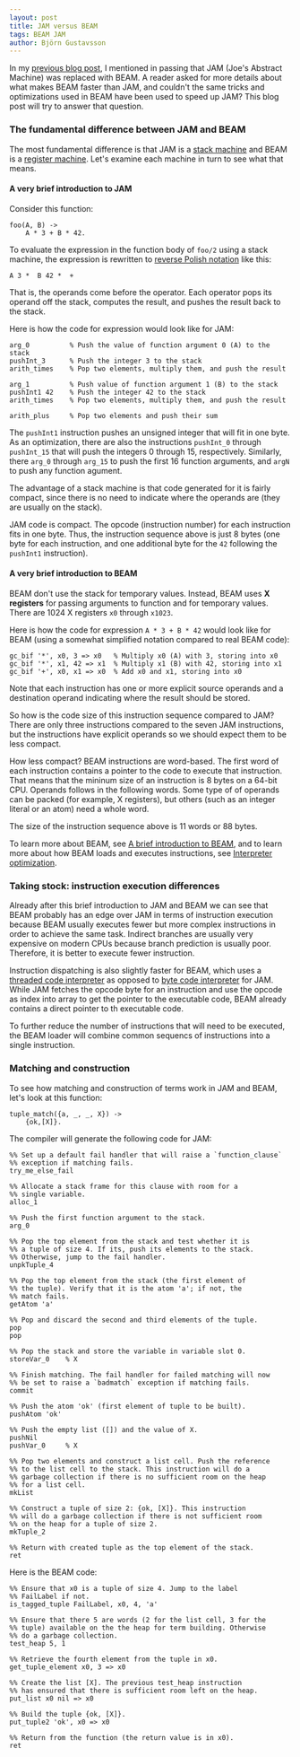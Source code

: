 ```yaml
---
layout: post
title: JAM versus BEAM
tags: BEAM JAM
author: Björn Gustavsson
---
```


In my [previous blog post][road_to_the_jit], I mentioned in passing
that JAM (Joe's Abstract Machine) was replaced with BEAM. A reader
asked for more details about what makes BEAM faster than JAM, and
couldn't the same tricks and optimizations used in BEAM have been used
to speed up JAM? This blog post will try to answer that question.

[road_to_the_jit]: http://blog.erlang.org/the-road-to-the-jit

### The fundamental difference between JAM and BEAM

The most fundamental difference is that JAM is a [stack machine] and
BEAM is a [register machine]. Let's examine each machine in turn to
see what that means.

[stack machine]: https://en.wikipedia.org/wiki/Stack_machine
[register machine]: https://en.wikipedia.org/wiki/Register_machine

#### A very brief introduction to JAM

Consider this function:

    foo(A, B) ->
        A * 3 + B * 42.

To evaluate the expression in the function body of `foo/2` using
a stack machine, the expression is rewritten to [reverse Polish notation][rpn]
like this:

    A 3 *  B 42 *  +

That is, the operands come before the operator. Each operator pops its operand
off the stack, computes the result, and pushes the result back to the stack.

Here is how the code for expression would look like for JAM:

    arg_0          % Push the value of function argument 0 (A) to the stack
    pushInt_3      % Push the integer 3 to the stack
    arith_times    % Pop two elements, multiply them, and push the result

    arg_1          % Push value of function argument 1 (B) to the stack
    pushInt1 42    % Push the integer 42 to the stack
    arith_times    % Pop two elements, multiply them, and push the result

    arith_plus     % Pop two elements and push their sum

The `pushInt1` instruction pushes an unsigned integer that will fit in
one byte. As an optimization, there are also the instructions `pushInt_0`
through `pushInt_15` that will push the integers 0 through 15, respectively.
Similarly, there `arg_0` through `arg_15` to push the first 16 function arguments,
and `argN` to push any function agument.

The advantage of a stack machine is that code generated for it is
fairly compact, since there is no need to indicate where the operands
are (they are usually on the stack).

JAM code is compact. The opcode (instruction number) for each
instruction fits in one byte. Thus, the instruction sequence above is
just 8 bytes (one byte for each instruction, and one additional byte
for the `42` following the `pushInt1` instruction).

[rpn]: https://en.wikipedia.org/wiki/Reverse_Polish_notation

#### A very brief introduction to BEAM

BEAM don't use the stack for temporary values. Instead, BEAM uses **X
registers** for passing arguments to function and for temporary
values. There are 1024 X registers `x0` through `x1023`.

Here is how the code for expression `A * 3 + B * 42` would look like for BEAM (using a
somewhat simplified notation compared to real BEAM code):

    gc_bif '*', x0, 3 => x0   % Multiply x0 (A) with 3, storing into x0
    gc_bif '*', x1, 42 => x1  % Multiply x1 (B) with 42, storing into x1
    gc_bif '+', x0, x1 => x0  % Add x0 and x1, storing into x0

Note that each instruction has one or more explicit source operands and a destination
operand indicating where the result should be stored.

So how is the code size of this instruction sequence compared to JAM? There are only
three instructions compared to the seven JAM instructions, but the instructions have
explicit operands so we should expect them to be less compact.

How less compact? BEAM instructions are word-based. The first word of
each instruction contains a pointer to the code to execute that
instruction. That means that the mininum size of an instruction is 8
bytes on a 64-bit CPU. Operands follows in the following words. Some
type of of operands can be packed (for example, X registers), but
others (such as an integer literal or an atom) need a whole word.

The size of the instruction sequence above is 11 words or 88 bytes.

To learn more about BEAM, see [A brief introduction to
BEAM][BEAM-primer], and to learn more about how BEAM loads and
executes instructions, see [Interpreter optimization][int-opt].

[BEAM-primer]: http://blog.erlang.org/a-brief-BEAM-primer
[int-opt]: http://blog.erlang.org/Interpreter-Optimizations

### Taking stock: instruction execution differences

Already after this brief introduction to JAM and BEAM we can see that BEAM
probably has an edge over JAM in terms of instruction execution because BEAM
usually executes fewer but more complex instructions in order to achieve the
same task. Indirect branches are usually very expensive on modern CPUs because
branch prediction is usually poor. Therefore, it is better to execute fewer
instruction.

Instruction dispatching is also slightly faster for BEAM, which uses a
[threaded code interpreter][threaded code] as opposed to [byte code interpreter][bytecode]
for JAM. While JAM fetches the opcode byte for an instruction and use the opcode as index
into array to get the pointer to the executable code, BEAM already contains a direct
pointer to th executable code.

To further reduce the number of instructions that will need to be executed, the BEAM loader
will combine common sequencs of instructions into a single instruction.

[threaded code]: https://en.wikipedia.org/wiki/Threaded_code
[bytecode]: https://en.wikipedia.org/wiki/Bytecode

### Matching and construction

To see how matching and construction of terms work in JAM and BEAM,
let's look at this function:

    tuple_match({a, _, _, X}) ->
        {ok,[X]}.

The compiler will generate the following code for JAM:

    %% Set up a default fail handler that will raise a `function_clause`
    %% exception if matching fails.
    try_me_else_fail

    %% Allocate a stack frame for this clause with room for a
    %% single variable.
    alloc_1

    %% Push the first function argument to the stack.
    arg_0

    %% Pop the top element from the stack and test whether it is
    %% a tuple of size 4. If its, push its elements to the stack.
    %% Otherwise, jump to the fail handler.
    unpkTuple_4

    %% Pop the top element from the stack (the first element of
    %% the tuple). Verify that it is the atom 'a'; if not, the
    %% match fails.
    getAtom 'a'

    %% Pop and discard the second and third elements of the tuple.
    pop
    pop

    %% Pop the stack and store the variable in variable slot 0.
    storeVar_0    % X

    %% Finish matching. The fail handler for failed matching will now
    %% be set to raise a `badmatch` exception if matching fails.
    commit

    %% Push the atom 'ok' (first element of tuple to be built).
    pushAtom 'ok'

    %% Push the empty list ([]) and the value of X.
    pushNil
    pushVar_0     % X

    %% Pop two elements and construct a list cell. Push the reference
    %% to the list cell to the stack. This instruction will do a
    %% garbage collection if there is no sufficient room on the heap
    %% for a list cell.
    mkList

    %% Construct a tuple of size 2: {ok, [X]}. This instruction
    %% will do a garbage collection if there is not sufficient room
    %% on the heap for a tuple of size 2.
    mkTuple_2

    %% Return with created tuple as the top element of the stack.
    ret

Here is the BEAM code:

    %% Ensure that x0 is a tuple of size 4. Jump to the label
    %% FailLabel if not.
    is_tagged_tuple FailLabel, x0, 4, 'a'

    %% Ensure that there 5 are words (2 for the list cell, 3 for the
    %% tuple) available on the the heap for term building. Otherwise
    %% do a garbage collection.
    test_heap 5, 1

    %% Retrieve the fourth element from the tuple in x0.
    get_tuple_element x0, 3 => x0

    %% Create the list [X]. The previous test_heap instruction
    %% has ensured that there is sufficient room left on the heap.
    put_list x0 nil => x0

    %% Build the tuple {ok, [X]}.
    put_tuple2 'ok', x0 => x0

    %% Return from the function (the return value is in x0).
    ret
